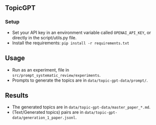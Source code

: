 ## TopicGPT

### Setup 
- Set your API key in an environment variable called `OPENAI_API_KEY`, or directly in the script/utils.py file. 
- Install the requirements: `pip install -r requirements.txt`

## Usage
- Run as an experiment, file in `src/prompt_systematic_review/experiments`.
- Prompts to generate the topics are in `data/topic-gpt-data/prompt/`.

## Results
- The generated topics are in `data/topic-gpt-data/master_paper_*.md`.
- (Text/Generated topics) pairs are in `data/topic-gpt-data/generation_1_paper.jsonl`.